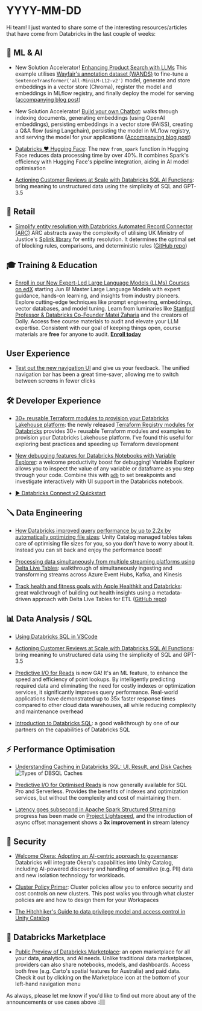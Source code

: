 # YYYY-MM-DD

Hi team! I just wanted to share some of the interesting resources/articles that have come from Databricks in the last couple of weeks:

## 🧠 ML & AI

- New Solution Accelerator! [Enhancing Product Search with LLMs]() This example utilises [Wayfair's annotation dataset (WANDS)](https://www.aboutwayfair.com/careers/tech-blog/wayfair-releases-wands-the-largest-and-richest-publicly-available-dataset-for-e-commerce-product-search-relevance) to fine-tune a `SentenceTransformer('all-MiniLM-L12-v2')` model, generate and store embeddings in a vector store (Chroma), register the model and embeddings in MLflow registry, and finally deploy the model for serving ([accompanying blog post](https://www.databricks.com/blog/enhancing-product-search-large-language-models-llms.html))

- New Solution Accelerator! [Build your own Chatbot](https://d1r5llqwmkrl74.cloudfront.net/notebooks/RCG/diy-llm-qa-bot/index.html#diy-llm-qa-bot_1.html): walks through indexing documents, generating embeddings (using OpenAI embeddings), persisting embeddings in a vector store (FAISS), creating a Q&A flow (using Langchain), persisting the model in MLflow registry, and serving the model for your applications ([Accompanying blog post](https://www.databricks.com/blog/driving-large-language-model-revolution-customer-service-and-support))

- [Databricks ❤️ Hugging Face](https://www.databricks.com/blog/contributing-spark-loader-for-hugging-face-datasets): The new `from_spark` function in Hugging Face reduces data processing time by over 40%​​. It combines Spark's efficiency with Hugging Face's pipeline integration, aiding in AI model optimisation

- [Actioning Customer Reviews at Scale with Databricks SQL AI Functions](https://www.databricks.com/blog/actioning-customer-reviews-scale-databricks-sql-ai-functions): bring meaning to unstructured data using the simplicity of SQL and GPT-3.5

## 🛒 Retail

- [Simplify entity resolution with Databricks Automated Record Connector (ARC)](https://www.databricks.com/blog/improving-public-sector-decision-making-simple-automated-record-linking) ARC abstracts away the complexity of utilising UK Ministry of Justice's [Splink library](https://github.com/moj-analytical-services/splink) for entity resolution. It determines the optimal set of blocking rules, comparisons, and deterministic rules ([GitHub repo](https://github.com/databricks-industry-solutions/auto-data-linkage))

## 🎓 Training & Education

- [Enroll in our New Expert-Led Large Language Models (LLMs) Courses on edX](https://www.databricks.com/blog/enroll-our-new-expert-led-large-language-models-llms-courses-edx) starting Jun 8!  Master Large Language Models with expert guidance, hands-on learning, and insights from industry pioneers. Explore cutting-edge techniques like prompt engineering, embeddings, vector databases, and model tuning. Learn from luminaries like [Stanford Professor & Databricks Co-Founder Matei Zaharia](https://cs.stanford.edu/people/matei/) and the creators of Dolly. Access free course materials to audit and elevate your LLM expertise. Consistent with our goal of keeping things open, course materials are **free** for anyone to audit. **[Enroll today](https://www.edx.org/professional-certificate/databricks-large-language-models)**

## User Experience

- [Test out the new navigation UI](https://www.databricks.com/blog/find-what-you-seek-new-navigation-ui) and give us your feedback. The unified navigation bar has been a great time-saver, allowing me to switch between screens in fewer clicks

## 🛠️ Developer Experience

- [30+ reusable Terraform modules to provision your Databricks Lakehouse platform](https://www.databricks.com/blog/announcing-terraform-databricks-modules): the newly released [Terraform Registry modules for Databricks](https://registry.terraform.io/modules/databricks/examples/databricks/latest) provides 30+ reusable Terraform modules and examples to provision your Databricks Lakehouse platform. I've found this useful for exploring best practices and speeding up Terraform development

- [New debugging features for Databricks Notebooks with Variable Explorer](https://www.databricks.com/blog/new-debugging-features-databricks-notebooks-variable-explorer): a welcome productivity boost for debugging! Variable Explorer allows you to inspect the value of any variable or dataframe as you step through your code. Combine this with [`pdb`](https://docs.python.org/3/library/pdb.html) to set breakpoints and investigate interactively with UI support in the Databricks notebook.

- [▶️ Databricks Connect v2 Quickstart](https://www.youtube.com/watch?v=BIysxyh_lro)

## 🪛 Data Engineering

- [How Databricks improved query performance by up to 2.2x by automatically optimizing file sizes](https://www.databricks.com/blog/how-databricks-improved-query-performance): Unity Catalog managed tables takes care of optimising file sizes for you, so you don't have to worry about it. Instead you can sit back and enjoy the performance boost!

- [Processing data simultaneously from multiple streaming platforms using Delta Live Tables](https://www.databricks.com/blog/processing-data-simultaneously-multiple-streaming-platforms-using-delta-live-tables): walkthrough of simultaneously ingesting and transforming streams across Azure Event Hubs, Kafka, and Kinesis

- [Track health and fitness goals with Apple Healthkit and Databricks](https://www.databricks.com/blog/track-health-and-fitness-goals-apple-healthkit-and-databricks): great walkthrough of building out health insights using a metadata-driven approach with Delta Live Tables for ETL ([GitHub repo](https://github.com/jesusr-db/db-ahk))

## 📊 Data Analysis / SQL

- [Using Databricks SQL in VSCode](https://www.advancinganalytics.co.uk/blog/2023/4/12/using-databricks-sql-in-vscode)

- [Actioning Customer Reviews at Scale with Databricks SQL AI Functions](https://www.databricks.com/blog/actioning-customer-reviews-scale-databricks-sql-ai-functions): bring meaning to unstructured data using the simplicity of SQL and GPT-3.5

- [Predictive I/O for Reads](https://www.databricks.com/blog/announcing-general-availability-predictive-io-reads.html) is now GA! It's an ML feature, to enhance the speed and efficiency of point lookups. By intelligently predicting required data and eliminating the need for costly indexes or optimization services, it significantly improves query performance. Real-world applications have demonstrated up to 35x faster response times compared to other cloud data warehouses, all while reducing complexity and maintenance overhead

- [Introduction to Databricks SQL](https://www.advancinganalytics.co.uk/blog/2023/4/6/introduction-to-databricks-sql): a good walkthrough by one of our partners on the capabilities of Databricks SQL

## ⚡️ Performance Optimisation

- [Understanding Caching in Databricks SQL: UI, Result, and Disk Caches](https://www.databricks.com/blog/understanding-caching-databricks-sql-ui-result-and-disk-caches)
![Types of DBSQL Caches](https://cms.databricks.com/sites/default/files/inline-images/db-532-blog-img-1.png)

- [Predictive I/O for Optimised Reads](https://www.databricks.com/blog/announcing-general-availability-predictive-io-reads.html) is now generally available for SQL Pro and Serverless. Provides the benefits of indexes and optimization services, but without the complexity and cost of maintaining them.

- [Latency goes subsecond in Apache Spark Structured Streaming](https://www.databricks.com/blog/latency-goes-subsecond-apache-spark-structured-streaming): progress has been made on [Project Lightspeed](https://www.databricks.com/blog/2022/06/28/project-lightspeed-faster-and-simpler-stream-processing-with-apache-spark.html), and the introduction of async offset management shows a **3x improvement** in stream latency

## 🔐 Security

- [Welcome Okera: Adopting an AI-centric approach to governance](https://www.databricks.com/blog/welcome-okera-adopting-ai-centric-approach-governance): Databricks will integrate Okera's capabilities into Unity Catalog, including AI-powered discovery and handling of sensitive (e.g. PII) data and new isolation technology for workloads.

- [Cluster Policy Primer](https://www.databricks.com/blog/cluster-policy-onboarding-primer): Cluster policies allow you to enforce security and cost controls on new clusters. This post walks you through what cluster policies are and how to design them for your Workspaces

- [The Hitchhiker's Guide to data privilege model and access control in Unity Catalog](https://www.databricks.com/blog/hitchhikers-guide-data-privilege-model-and-access-control-unity-catalog)

## 🏪 Databricks Marketplace

- [Public Preview of Databricks Marketplace](https://www.databricks.com/blog/announcing-public-preview-databricks-marketplace): an open marketplace for all your data, analytics, and AI needs. Unlike traditional data marketplaces, providers can also share notebooks, models, and dashboards. Access both free (e.g. Carto's spatial features for Australia) and paid data. Check it out by clicking on the Marketplace icon at the bottom of your left-hand navigation menu


As always, please let me know if you'd like to find out more about any of the announcements or use cases above 👆🏽
